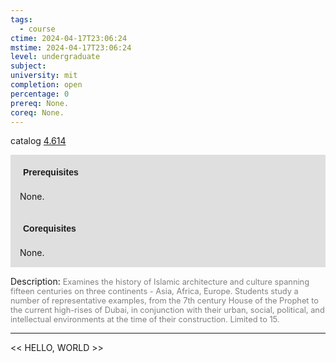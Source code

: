 ```yaml
---
tags:
  - course
ctime: 2024-04-17T23:06:24
mstime: 2024-04-17T23:06:24
level: undergraduate
subject: 
university: mit
completion: open
percentage: 0
prereq: None.
coreq: None.
---
```


catalog [4.614](http://student.mit.edu/catalog/m4f.html#4.614)

<span style="display: block; padding: 15px; background-color: rgb(100, 100, 100, 0.2);"><font id="m_prereq3180_0" style="display: block; font-family: Arial, sans-serif; font-weight: bold; padding: 5px">Prerequisites</font><br><span id="prereq3180_0">None.</span></span>
<span style="display: block; padding: 15px; background-color: rgb(100, 100, 100, 0.2);"><font id="m_coreq3180_0" style="display: block; font-family: Arial, sans-serif; font-weight: bold; padding: 5px">Corequisites</font><br><span id="coreq3180_0">None.</span></span>

<font style="">Description:</font>
<font style="color: grey; font-size: 0.8rem;">Examines the history of Islamic architecture and culture spanning fifteen centuries on three continents - Asia, Africa, Europe. Students study a number of representative examples, from the 7th century House of the Prophet to the current high-rises of Dubai, in conjunction with their urban, social, political, and intellectual environments at the time of their construction. Limited to 15.</font>



---

<< HELLO, WORLD >>

